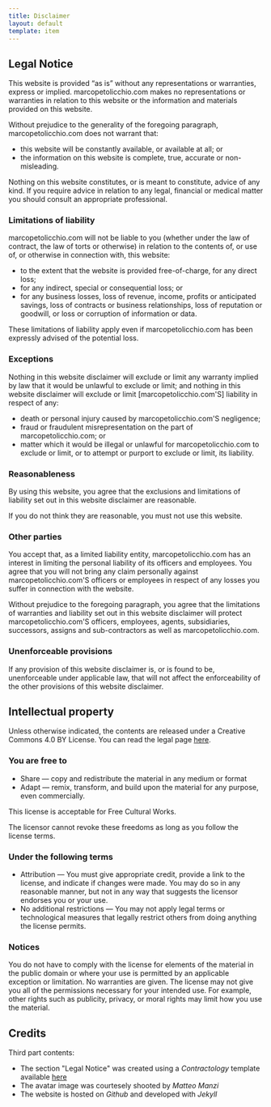 ```yaml
---
title: Disclaimer
layout: default
template: item
---
```


## Legal Notice 

This website is provided “as is” without any representations or warranties, express or implied.  marcopetolicchio.com makes no representations or warranties in relation to this website or the information and materials provided on this website.  

Without prejudice to the generality of the foregoing paragraph, marcopetolicchio.com does not warrant that:

* this website will be constantly available, or available at all; or
* the information on this website is complete, true, accurate or non-misleading.

Nothing on this website constitutes, or is meant to constitute, advice of any kind. If you require advice in relation to any legal, financial or medical matter you should consult an appropriate professional.

### Limitations of liability

marcopetolicchio.com will not be liable to you (whether under the law of contract, the law of torts or otherwise) in relation to the contents of, or use of, or otherwise in connection with, this website:

* to the extent that the website is provided free-of-charge, for any direct loss;
* for any indirect, special or consequential loss; or
* for any business losses, loss of revenue, income, profits or anticipated savings, loss of contracts or business relationships, loss of reputation or goodwill, or loss or corruption of information or data.

These limitations of liability apply even if marcopetolicchio.com has been expressly advised of the potential loss.

### Exceptions

Nothing in this website disclaimer will exclude or limit any warranty implied by law that it would be unlawful to exclude or limit; and nothing in this website disclaimer will exclude or limit [marcopetolicchio.com'S] liability in respect of any:

* death or personal injury caused by marcopetolicchio.com'S negligence;
* fraud or fraudulent misrepresentation on the part of marcopetolicchio.com; or
* matter which it would be illegal or unlawful for marcopetolicchio.com to exclude or limit, or to attempt or purport to exclude or limit, its liability. 

### Reasonableness

By using this website, you agree that the exclusions and limitations of liability set out in this website disclaimer are reasonable.  

If you do not think they are reasonable, you must not use this website.

### Other parties

You accept that, as a limited liability entity, marcopetolicchio.com has an interest in limiting the personal liability of its officers and employees.  You agree that you will not bring any claim personally against marcopetolicchio.com'S officers or employees in respect of any losses you suffer in connection with the website.

Without prejudice to the foregoing paragraph, you agree that the limitations of warranties and liability set out in this website disclaimer will protect marcopetolicchio.com'S officers, employees, agents, subsidiaries, successors, assigns and sub-contractors as well as marcopetolicchio.com. 

### Unenforceable provisions

If any provision of this website disclaimer is, or is found to be, unenforceable under applicable law, that will not affect the enforceability of the other provisions of this website disclaimer.


## Intellectual property

Unless otherwise indicated, the contents are released under a Creative Commons 4.0 BY License.
You can read the legal page [here](https://creativecommons.org/licenses/by/4.0/legalcode).


### You are free to

* Share — copy and redistribute the material in any medium or format
* Adapt — remix, transform, and build upon the material for any purpose, even commercially.

This license is acceptable for Free Cultural Works.

The licensor cannot revoke these freedoms as long as you follow the license terms.

### Under the following terms

* Attribution — You must give appropriate credit, provide a link to the license, and indicate if changes were made. You may do so in any reasonable manner, but not in any way that suggests the licensor endorses you or your use.
* No additional restrictions — You may not apply legal terms or technological measures that legally restrict others from doing anything the license permits.

### Notices

You do not have to comply with the license for elements of the material in the public domain or where your use is permitted by an applicable exception or limitation.
No warranties are given. The license may not give you all of the permissions necessary for your intended use. For example, other rights such as publicity, privacy, or moral rights may limit how you use the material.


## Credits

Third part contents:

* The section "Legal Notice" was created using a *Contractology* template available [here](http://www.contractology.com)
* The avatar image was courtesely shooted by *Matteo Manzi*
* The website is hosted on *Github* and developed with *Jekyll*